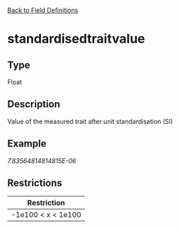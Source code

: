 [Back to Field Definitions](../../field_definition_overview)
# standardisedtraitvalue

## Type
Float

## Description


Value of the measured trait after unit standardisation (SI)
## Example
*7.83564814814815E-06*

## Restrictions
| Restriction |
| :---------: |
| -1e100 < x < 1e100 |

